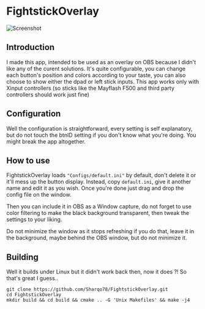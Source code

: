 # FightstickOverlay

![Screenshot](https://i.imgur.com/6KGYsoN.png)

## Introduction

I made this app, intended to be used as an overlay on OBS because I didn't like any of the curent solutions.
It's quite configurable, you can change each button's position and colors according to your taste, you can also choose to show either the dpad or left stick inputs.
This app works only with Xinput controllers (so sticks like the Mayflash F500 and third party controllers should work just fine)

## Configuration

Well the configuration is straightforward, every setting is self explanatory, but do not touch the btnID setting if you don't know what you're doing. You might break the app altogether.

## How to use

FightstickOverlay loads `"Configs/default.ini"` by default, don't delete it or it'll mess up the button display. Instead, copy `default.ini`, give it another name and edit it as you wish. Once you're done just drag and drop the config file on the window.

Then you can include it in OBS as a Window capture, do not forget to use color filtering to make the black background transparent, then tweak the settings to your liking.

Do not minimize the window as it stops refreshing if you do that, leave it in the background, maybe behind the OBS window, but do not minimize it.

## Building

Well it builds under Linux but it didn't work back then, now it does ?! So that's great I guess.. 

```
git clone https://github.com/Sharqo78/FightstickOverlay.git
cd FightstickOverlay
mkdir build && cd build && cmake .. -G 'Unix Makefiles' && make -j4
```